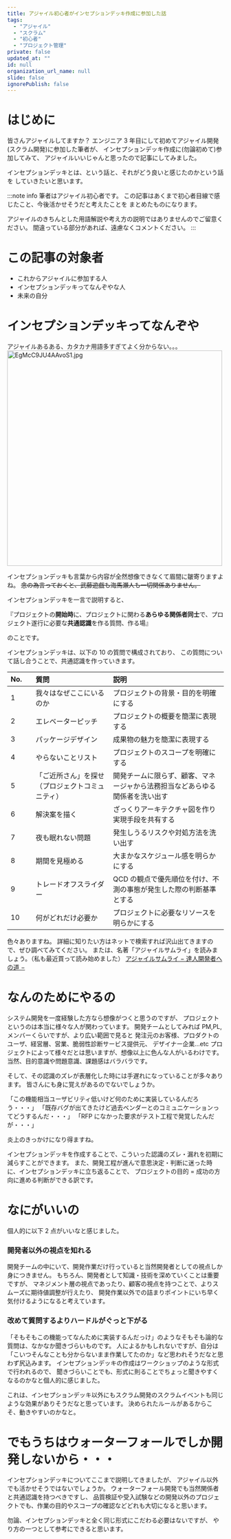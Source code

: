 ```yaml
---
title: アジャイル初心者がインセプションデッキ作成に参加した話
tags:
  - "アジャイル"
  - "スクラム"
  - "初心者"
  - "プロジェクト管理"
private: false
updated_at: ""
id: null
organization_url_name: null
slide: false
ignorePublish: false
---
```


# はじめに

皆さんアジャイルしてますか？
エンジニア 3 年目にして初めてアジャイル開発(スクラム開発)に参加した筆者が、
インセプションデッキ作成に(勿論初めて)参加してみて、
アジャイルいいじゃんと思ったので記事にしてみました。

インセプションデッキとは、という話と、それがどう良いと感じたのかという話を
していきたいと思います。

:::note info
筆者はアジャイル初心者です。
この記事はあくまで初心者目線で感じたこと、今後活かせそうだと考えたことを
まとめたものになります。

アジャイルのきちんとした用語解説や考え方の説明ではありませんのでご留意ください。
間違っている部分があれば、遠慮なくコメントください。
:::

# この記事の対象者

- これからアジャイルに参加する人
- インセプションデッキってなんぞやな人
- 未来の自分

# インセプションデッキってなんぞや

アジャイルあるある、カタカナ用語多すぎてよく分からない。。。
<img width="500" alt="EgMcC9JU4AAvoS1.jpg" src="https://qiita-image-store.s3.ap-northeast-1.amazonaws.com/0/3684881/ab43ee7e-f3bd-cb6f-71a2-4fa6c01b1db9.jpeg">

インセプションデッキも言葉から内容が全然想像できなくて眉間に皺寄りますよね。
~~念の為言っておくと、武藤遊戯も海馬瀬人も一切関係ありません。~~

インセプションデッキを一言で説明すると、

『プロジェクトの**開始時**に、プロジェクトに関わる**あらゆる関係者同士**で、プロジェクト遂行に必要な**共通認識**を作る質問、作る場』

のことです。

インセプションデッキは、以下の 10 の質問で構成されており、
この質問について話し合うことで、共通認識を作っていきます。

| No.　 | 質問                                             | 説明                                                                         |
| :---- | :----------------------------------------------- | :--------------------------------------------------------------------------- |
| 1     | 我々はなぜここにいるのか                         | プロジェクトの背景・目的を明確にする                                         |
| 2     | エレベーターピッチ                               | プロジェクトの概要を簡潔に表現する                                           |
| 3     | パッケージデザイン                               | 成果物の魅力を簡潔に表現する                                                 |
| 4     | やらないことリスト                               | プロジェクトのスコープを明確にする                                           |
| 5     | 「ご近所さん」を探せ（プロジェクトコミュニティ） | 開発チームに限らず、顧客、マネージャから法務担当などあらゆる関係者を洗い出す |
| 6     | 解決案を描く                                     | ざっくりアーキテクチャ図を作り実現手段を共有する                             |
| 7     | 夜も眠れない問題                                 | 発生しうるリスクや対処方法を洗い出す                                         |
| 8     | 期間を見極める                                   | 大まかなスケジュール感を明らかにする                                         |
| 9     | トレードオフスライダー                           | QCD の観点で優先順位を付け、不測の事態が発生した際の判断基準とする           |
| 10    | 何がどれだけ必要か                               | プロジェクトに必要なリソースを明らかにする                                   |

色々ありますね。
詳細に知りたい方はネットで検索すれば沢山出てきますので、ぜひ調べてみてください。
または、名著「アジャイルサムライ」を読みましょう。（私も最近買って読み始めました）
[アジャイルサムライ − 達人開発者への道 −](https://www.amazon.co.jp/%E3%82%A2%E3%82%B8%E3%83%A3%E3%82%A4%E3%83%AB%E3%82%B5%E3%83%A0%E3%83%A9%E3%82%A4%E2%88%92%E9%81%94%E4%BA%BA%E9%96%8B%E7%99%BA%E8%80%85%E3%81%B8%E3%81%AE%E9%81%93%E2%88%92-Jonathan-Rasmusson/dp/4274068560/ref=tmm_pap_swatch_0?_encoding=UTF8&qid=&sr=)

# なんのためにやるの

システム開発を一度経験した方なら想像がつくと思うのですが、
プロジェクトというのは本当に様々な人が関わっています。
開発チームとしてみれば PM,PL,メンバーくらいですが、より広い範囲で見ると
発注元のお客様、プロダクトのユーザ、経営層、営業、脆弱性診断サービス提供元、
デザイナー企業...etc
プロジェクトによって様々だとは思いますが、想像以上に色んな人がいるわけです。
当然、目的意識や問題意識、課題感はバラバラです。

そして、その認識のズレが表層化した時には手遅れになっていることが多々あります。
皆さんにも身に覚えがあるのでないでしょうか。

「この機能相当ユーザビリティ低いけど何のために実装しているんだろう・・・」
「既存バグが出てきたけど過去ベンダーとのコミュニケーションってどうするんだ・・・」
「RFP になかった要求がテスト工程で発覚したんだが・・・」

炎上のきっかけになり得ますね。

インセプションデッキを作成することで、こういった認識のズレ・漏れを初期に減らすことができます。
また、開発工程が進んで意思決定・判断に迷った時に、インセプションデッキに立ち返ることで、
プロジェクトの目的 = 成功の方向に進める判断ができる訳です。

# なにがいいの

個人的に以下 2 点がいいなと感じました。

### 開発者以外の視点を知れる

開発チームの中にいて、開発作業だけ行っていると当然開発者としての視点しか身につきません。
もちろん、開発者として知識・技術を深めていくことは重要ですが、
マネジメント層の視点であったり、顧客の視点を持つことで、よりスムーズに期待値調整が行えたり、
開発作業以外での詰まりポイントにいち早く気付けるようになると考えています。

### 改めて質問するよりハードルがぐっと下がる

「そもそもこの機能ってなんために実装するんだっけ」のようなそもそも論的な質問は、なかなか聞きづらいものです。
人によるかもしれないですが、自分は「こいつそんなことも分からないまま作業してたのか」など思われそうだなと思わず尻込みます。
インセプションデッキの作成はワークショップのような形式で行われるので、
聞きづらいことでも、形式に則ることでちょっと聞きやすくなるのかなと個人的に感じました。

これは、インセプションデッキ以外にもスクラム開発のスクラムイベントも同じような効果がありそうだなと思っています。
決められたルールがあるからこそ、動きやすいのかなと。

# でもうちはウォーターフォールでしか開発しないから・・・

インセプションデッキについてここまで説明してきましたが、
アジャイル以外でも活かせそうではないでしょうか。
ウォーターフォール開発でも当然関係者と共通認識を持つべきですし、
品質検証や受入試験などの開発以外のプロジェクトでも、作業の目的やスコープの確認などどれも大切になると思います。

勿論、インセプションデッキと全く同じ形式にこだわる必要はないですが、
やり方の一つとして参考にできると思います。
